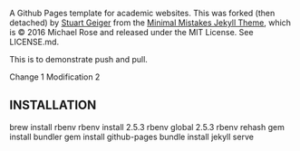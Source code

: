 A Github Pages template for academic websites. This was forked (then detached) by [Stuart Geiger](https://github.com/staeiou) from the [Minimal Mistakes Jekyll Theme](https://mmistakes.github.io/minimal-mistakes/), which is © 2016 Michael Rose and released under the MIT License. See LICENSE.md.

This is to demonstrate push and pull.

Change 1
Modification 2

## INSTALLATION
brew install rbenv
rbenv install 2.5.3
rbenv global 2.5.3
rbenv rehash
gem install bundler
gem install github-pages
bundle install
jekyll serve
